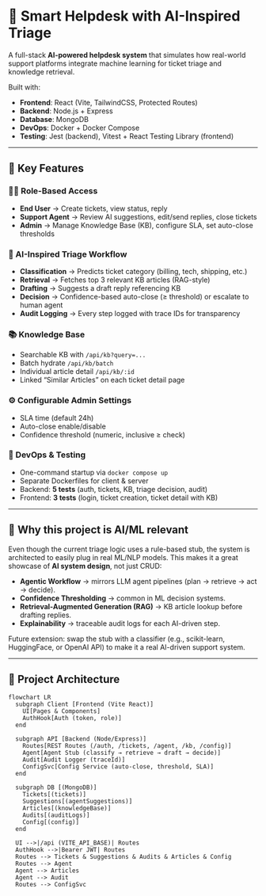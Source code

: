 # 🤖 Smart Helpdesk with AI-Inspired Triage

A full-stack **AI-powered helpdesk system** that simulates how real-world support platforms integrate machine learning for ticket triage and knowledge retrieval.  

Built with:
- **Frontend**: React (Vite, TailwindCSS, Protected Routes)
- **Backend**: Node.js + Express
- **Database**: MongoDB
- **DevOps**: Docker + Docker Compose
- **Testing**: Jest (backend), Vitest + React Testing Library (frontend)

---

## 🌟 Key Features

### 🧑‍💻 Role-Based Access
- **End User** → Create tickets, view status, reply  
- **Support Agent** → Review AI suggestions, edit/send replies, close tickets  
- **Admin** → Manage Knowledge Base (KB), configure SLA, set auto-close thresholds  

### 🤖 AI-Inspired Triage Workflow
- **Classification** → Predicts ticket category (billing, tech, shipping, etc.)  
- **Retrieval** → Fetches top 3 relevant KB articles (RAG-style)  
- **Drafting** → Suggests a draft reply referencing KB  
- **Decision** → Confidence-based auto-close (≥ threshold) or escalate to human agent  
- **Audit Logging** → Every step logged with trace IDs for transparency  

### 📚 Knowledge Base
- Searchable KB with `/api/kb?query=...`  
- Batch hydrate `/api/kb/batch`  
- Individual article detail `/api/kb/:id`  
- Linked “Similar Articles” on each ticket detail page  

### ⚙️ Configurable Admin Settings
- SLA time (default 24h)  
- Auto-close enable/disable  
- Confidence threshold (numeric, inclusive ≥ check)  

### 🚀 DevOps & Testing
- One-command startup via `docker compose up`  
- Separate Dockerfiles for client & server  
- Backend: **5 tests** (auth, tickets, KB, triage decision, audit)  
- Frontend: **3 tests** (login, ticket creation, ticket detail with KB)  

---

## 🧠 Why this project is AI/ML relevant
Even though the current triage logic uses a rule-based stub, the system is architected to easily plug in real ML/NLP models. This makes it a great showcase of **AI system design**, not just CRUD:

- **Agentic Workflow** → mirrors LLM agent pipelines (plan → retrieve → act → decide).  
- **Confidence Thresholding** → common in ML decision systems.  
- **Retrieval-Augmented Generation (RAG)** → KB article lookup before drafting replies.  
- **Explainability** → traceable audit logs for each AI-driven step.  

Future extension: swap the stub with a classifier (e.g., scikit-learn, HuggingFace, or OpenAI API) to make it a real AI-driven support system.

---

## 📂 Project Architecture

```mermaid
flowchart LR
  subgraph Client [Frontend (Vite React)]
    UI[Pages & Components]
    AuthHook[Auth (token, role)]
  end

  subgraph API [Backend (Node/Express)]
    Routes[REST Routes (/auth, /tickets, /agent, /kb, /config)]
    Agent[Agent Stub (classify → retrieve → draft → decide)]
    Audit[Audit Logger (traceId)]
    ConfigSvc[Config Service (auto-close, threshold, SLA)]
  end

  subgraph DB [(MongoDB)]
    Tickets[(tickets)]
    Suggestions[(agentSuggestions)]
    Articles[(knowledgeBase)]
    Audits[(auditLogs)]
    Config[(config)]
  end

  UI -->|/api (VITE_API_BASE)| Routes
  AuthHook -->|Bearer JWT| Routes
  Routes --> Tickets & Suggestions & Audits & Articles & Config
  Routes --> Agent
  Agent --> Articles
  Agent --> Audit
  Routes --> ConfigSvc
```
